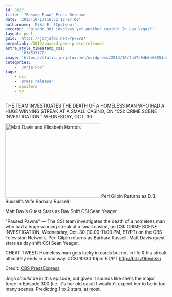 ```yaml
---
id: 8827
title: '"Passed Pawn" Press Release'
date: '2013-10-17T16:52:12-07:00'
authorname: 'Mika E. (Ipstenu)'
excerpt: 'Episode 301 involves yet another casino! In Las Vegas!'
layout: post
guid: 'https://jorjafox.net/?p=8827'
permalink: /2013/passed-pawn-press-release/
astra_style_timestamp_css:
    - '1634533178'
image: 'https://static.jorjafox.net/wordpress/2013/10/4a47a0db6e60853dedfcfdf08a5ca2492.png'
categories:
    - 'Jorja Fox'
tags:
    - csi
    - 'press release'
    - spoilers
    - tv
---
```


THE TEAM INVESTIGATES THE DEATH OF A HOMELESS MAN WHO HAD A HUGE WINNING STREAK AT A SMALL CASINO, ON “CSI: CRIME SCENE INVESTIGATION,” WEDNESDAY, OCT. 30

<img class="alignright size-medium wp-image-8828" alt="Matt Davis and Elisabeth Harnois" src="//static.jorjafox.net/wordpress/2013/10/4a47a0db6e60853dedfcfdf08a5ca2492.png" width="300" height="231" />Peri Gilpin Returns as D.B. Russell’s Wife Barbara Russell

Matt Davis Guest Stars as Day Shift CSI Sean Yeager

"Passed Pawns" — The CSI team investigates the death of a homeless man who had a huge winning streak at a small casino, on CSI: CRIME SCENE INVESTIGATION, Wednesday, Oct. 30 (10:00-11:00 PM, ET/PT) on the CBS Television Network. Peri Gilpin returns as Barbara Russell. Matt Davis guest stars as day shift CSI Sean Yeager.

CHEAT TWEET: Homeless man gets lucky in cards but not in life &amp; his streak ultimately ends in a bad way. #CSI 10/30 10pm ET/PT http://bit.ly/16edezu

Credit: <a href="http://www.cbspressexpress.com/cbs-entertainment/releases/view?id=37011">CBS PressExpress</a>

Jorja _should_ be in this episode, but given it sounds like she's the major force in Episode 300 (i.e. it's her old case) I wouldn't expect her to be in too many scenes. Predicting 1 to 2 stars, at most.

